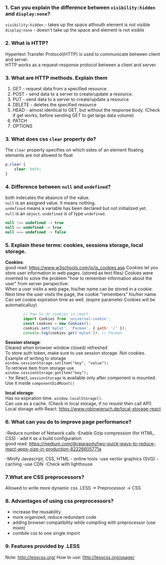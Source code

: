 ### 1. Can you explain the difference between ```visibility:hidden``` and ```display:none```?

`visibility:hidden` - takes up the space althouth element is not visible   
`display:none` - doesn't take up the space and element is not visible

### 2. What is HTTP?
Hypertext Transfer Protocol(HTTP) is used to communicate between client and server.   
HTTP works as a request-response protocol between a client and server.

### 3. What are HTTP methods. Explain them
1. GET - request data from a specified resource.   
2. POST - send data to a server to create/update a resource.   
3. PUT - send data to a server to create/update a resource
4. DELETE - deletes the specified resource
5. HEAD - almost identical to GET, but without the response body. (Check if get works, before sending GET to get large data volume)   
6. PATCH
7. OPTIONS

### 3. What does css `clear` property do?   
The `clear` property specifies on which sides of an element floating elements are not allowed to float   
```css
p.clear {
    clear: both;
}
```

### 4. Difference between `null` and `undefined`?  
both indecates the abasnce of the value.    
`null` is an assigned value. It means nothing.   
`undefined` means a variable has been declared but not initialized yet.   
`null` is an `object`. `undefined` is of type `undefined`.   
```javascript
null !== undefined -> true
null == undefined -> true
null === undefined -> false
```

### 5. Explain these terms: cookies, sessions storage, local storage.  
 **Cookies**:   
    good read: https://www.w3schools.com/js/js_cookies.asp
    Cookies let you store user information in web pages. (stored as text files) 
    Cookies were invented to solve the problem "how to remember information about the user" from server perspective:   
    When a user visits a web page, his/her name can be stored in a cookie.   
    Next time the user visits the page, the cookie "remembers" his/her name.   
    Can set cookie expiration time as well. (expire parameter
    Cookies will be automaticalluy)
```javascript
        // how to do cookies in react
        import Cookies from 'universal-cookie';
        const cookies = new Cookies();
        cookies.set('myCat', 'Pacman', { path: '/' });
        console.log(cookies.get('myCat')); // Pacman
```

 **Session storage**:   
    Cleared when browser window closed/ refreshed   
    To store auth token, make sure to use session storage. Not cookies.
    Example of writing to storage   
    `window.sessionStorage.setItem("key", "value");`   
    To retrieve item from storage use   
    `window.sessionStorage.getItem("key");`   
    - for React, `sessionStorage` is available only after component is mounted. Use it inside `componentDidMount()`

 **local storage**:   
    Has no expiration time. `window.localStorage()`.   
    Can use as a cache. (Check in local storage, if no resulst then call API)   
        Local storage with React: https://www.robinwieruch.de/local-storage-react  

### 6. What can you do to improve page performance?
-Reduce number of Network calls
-Enable Gzip compression (for HTML, CSS) -  add it as a build configuration   
good read: https://medium.com/@rajaraodv/two-quick-ways-to-reduce-react-apps-size-in-production-82226605771a

-Minify Javascript, CSS, HTML - online tools
-use vector graphics (SVG)
-caching
-use CDN
-Check with lighthouse

### 7.What are CSS preprocessors?
Allowed to write more dynamic css
.LESS -> Preprocessor -> CSS

### 8. Advantages of using css preprocessors?
- increase the reusability
- more organized, reduce redundant code
- adding browser compatibility while compiling with preprocessor (use mixin)
- combile css to one single import

### 9. Features provided by .LESS
 Note: http://lesscss.org/
 How to use: http://lesscss.org/usage/

